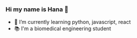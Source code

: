 ### Hi my name is Hana 👋

- 🌱 I’m currently learning python, javascript, react
- 📚 I'm a biomedical engineering student
